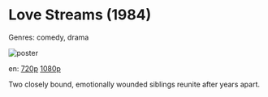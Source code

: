 # Love Streams (1984)

Genres: comedy, drama

![poster](http://image.tmdb.org/t/p/w500/1XzEOEUFtdV2WdD7PRC39aYy1bA.jpg)

en:
  [720p](magnet:?xt=urn:btih:F74544F4BEBD4819B64C65DD046FD7A3B57E15EB&tr=udp://glotorrents.pw:6969/announce&tr=udp://tracker.opentrackr.org:1337/announce&tr=udp://torrent.gresille.org:80/announce&tr=udp://tracker.openbittorrent.com:80&tr=udp://tracker.coppersurfer.tk:6969&tr=udp://tracker.leechers-paradise.org:6969&tr=udp://p4p.arenabg.ch:1337&tr=udp://tracker.internetwarriors.net:1337)
  [1080p](magnet:?xt=urn:btih:9ABDE963487A1DB7F323B5E94EB2CBF5FEF38171&tr=udp://glotorrents.pw:6969/announce&tr=udp://tracker.opentrackr.org:1337/announce&tr=udp://torrent.gresille.org:80/announce&tr=udp://tracker.openbittorrent.com:80&tr=udp://tracker.coppersurfer.tk:6969&tr=udp://tracker.leechers-paradise.org:6969&tr=udp://p4p.arenabg.ch:1337&tr=udp://tracker.internetwarriors.net:1337)
  


Two closely bound, emotionally wounded siblings reunite after years apart.